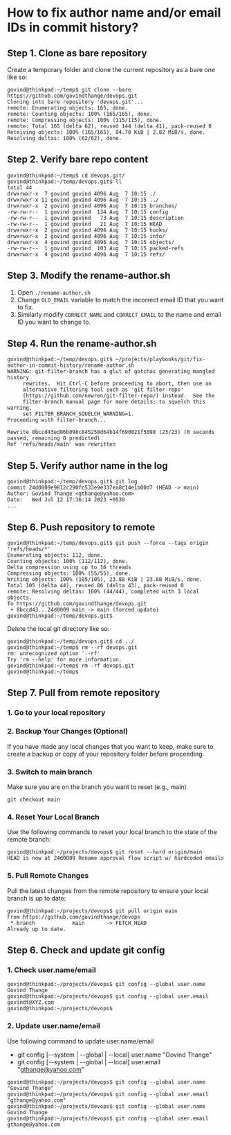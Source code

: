 # How to fix author name and/or email IDs in commit history?

## Step 1. Clone as bare repository

Create a temporary folder and clone the current repository as a bare one like so:

```
govind@thinkpad:~/temp$ git clone --bare https://github.com/govindthange/devops.git
Cloning into bare repository 'devops.git'...
remote: Enumerating objects: 165, done.
remote: Counting objects: 100% (165/165), done.
remote: Compressing objects: 100% (115/115), done.
remote: Total 165 (delta 62), reused 144 (delta 41), pack-reused 0
Receiving objects: 100% (165/165), 84.70 KiB | 2.82 MiB/s, done.
Resolving deltas: 100% (62/62), done.
```

## Step 2. Verify bare repo content

```
govind@thinkpad:~/temp$ cd devops.git/
govind@thinkpad:~/temp/devops.git$ ll
total 44
drwxrwxr-x  7 govind govind 4096 Aug  7 10:15 ./
drwxrwxr-x 11 govind govind 4096 Aug  7 10:15 ../
drwxrwxr-x  2 govind govind 4096 Aug  7 10:15 branches/
-rw-rw-r--  1 govind govind  134 Aug  7 10:15 config
-rw-rw-r--  1 govind govind   73 Aug  7 10:15 description
-rw-rw-r--  1 govind govind   21 Aug  7 10:15 HEAD
drwxrwxr-x  2 govind govind 4096 Aug  7 10:15 hooks/
drwxrwxr-x  2 govind govind 4096 Aug  7 10:15 info/
drwxrwxr-x  4 govind govind 4096 Aug  7 10:15 objects/
-rw-rw-r--  1 govind govind  103 Aug  7 10:15 packed-refs
drwxrwxr-x  4 govind govind 4096 Aug  7 10:15 refs/
```

## Step 3. Modify the rename-author.sh

1. Open `./rename-author.sh`
2. Change `OLD_EMAIL` variable to match the incorrect email ID that you want to fix.
3. Similarly modify `CORRECT_NAME` and `CORRECT_EMAIL` to the name and email ID you want to change to.

## Step 4. Run the rename-author.sh

```
govind@thinkpad:~/temp/devops.git$ ~/projects/playbooks/git/fix-author-in-commit-history/rename-author.sh 
WARNING: git-filter-branch has a glut of gotchas generating mangled history
	 rewrites.  Hit Ctrl-C before proceeding to abort, then use an
	 alternative filtering tool such as 'git filter-repo'
	 (https://github.com/newren/git-filter-repo/) instead.  See the
	 filter-branch manual page for more details; to squelch this warning,
	 set FILTER_BRANCH_SQUELCH_WARNING=1.
Proceeding with filter-branch...

Rewrite 8bccd43ed86b098c845258d64b14f690821f5098 (23/23) (0 seconds passed, remaining 0 predicted)    
Ref 'refs/heads/main' was rewritten
```

## Step 5. Verify author name in the log

```
govind@thinkpad:~/temp/devops.git$ git log
commit 24d0009e9812c290fc533e9e337ea8c14e1b00d7 (HEAD -> main)
Author: Govind Thange <gthange@yahoo.com>
Date:   Wed Jul 12 17:36:14 2023 +0530
...
```

## Step 6. Push repository to remote

```
govind@thinkpad:~/temp/devops.git$ git push --force --tags origin 'refs/heads/*'
Enumerating objects: 112, done.
Counting objects: 100% (112/112), done.
Delta compression using up to 16 threads
Compressing objects: 100% (55/55), done.
Writing objects: 100% (105/105), 23.88 KiB | 23.88 MiB/s, done.
Total 105 (delta 44), reused 86 (delta 43), pack-reused 0
remote: Resolving deltas: 100% (44/44), completed with 3 local objects.
To https://github.com/govindthange/devops.git
 + 8bccd43...24d0009 main -> main (forced update)
govind@thinkpad:~/temp/devops.git$ 
```

Delete the local git directory like so:

```
govind@thinkpad:~/temp/devops.git$ cd ../
govind@thinkpad:~/temp$ rm --rf devops.git
rm: unrecognized option '--rf'
Try 'rm --help' for more information.
govind@thinkpad:~/temp$ rm -rf devops.git
govind@thinkpad:~/temp$ 

```

## Step 7. Pull from remote repository

### 1. Go to your local repository

### 2. Backup Your Changes (Optional)

If you have made any local changes that you want to keep, make sure to create a backup or copy of your repository folder before proceeding.

### 3. Switch to main branch

Make sure you are on the branch you want to reset (e.g., main)

```
git checkout main
```

### 4. Reset Your Local Branch

Use the following commands to reset your local branch to the state of the remote branch:

```
govind@thinkpad:~/projects/devops$ git reset --hard origin/main
HEAD is now at 24d0009 Rename approval flow script w/ hardcoded emails
```

### 5. Pull Remote Changes

Pull the latest changes from the remote repository to ensure your local branch is up to date:

```
govind@thinkpad:~/projects/devops$ git pull origin main
From https://github.com/govindthange/devops
 * branch            main       -> FETCH_HEAD
Already up to date.

```

## Step 6. Check and update git config

### 1. Check user.name/email

```
govind@thinkpad:~/projects/devops$ git config --global user.name
Govind Thange
govind@thinkpad:~/projects/devops$ git config --global user.email
govindt@XYZ.com
govind@thinkpad:~/projects/devops$ 

```

### 2. Update user.name/email

Use following command to update user.name/email

-  git config [--system | --global | --local] user.name "Govind Thange"
-  git config [--system | --global | --local] user.email "gthange@yahoo.com"

```
govind@thinkpad:~/projects/devops$ git config --global user.name "Govind Thange"
govind@thinkpad:~/projects/devops$ git config --global user.email "gthange@yahoo.com"
govind@thinkpad:~/projects/devops$ git config --global user.name
Govind Thange
govind@thinkpad:~/projects/devops$ git config --global user.email
gthange@yahoo.com
```